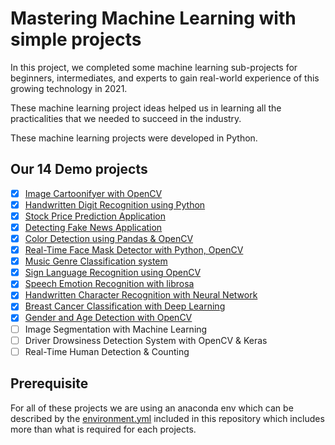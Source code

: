 # Mastering Machine Learning with simple projects

In this project, we completed some machine learning sub-projects for
beginners, intermediates, and experts to gain real-world experience of this
growing technology in 2021.

These machine learning project ideas helped us in learning all the
practicalities that we needed to succeed in the industry.

These machine learning projects were developed in Python.

## Our 14 Demo projects

- [x] [Image Cartoonifyer with OpenCV](opencartoon)
- [x] [Handwritten Digit Recognition using Python](digitrecog)
- [x] [Stock Price Prediction Application](stockpred)
- [x] [Detecting Fake News Application](fakenews)
- [x] [Color Detection using Pandas & OpenCV](colorpicker)
- [x] [Real-Time Face Mask Detector with Python, OpenCV](facemask)
- [x] [Music Genre Classification system](whatmusic)
- [x] [Sign Language Recognition using OpenCV](signlang)
- [x] [Speech Emotion Recognition with librosa](pylisten)
- [x] [Handwritten Character Recognition with Neural Network](alpharecog)
- [x] [Breast Cancer Classification with Deep Learning](cancerdetect)
- [x] [Gender and Age Detection with OpenCV](genderage)
- [ ] Image Segmentation with Machine Learning
- [ ] Driver Drowsiness Detection System with OpenCV & Keras
- [ ] Real-Time Human Detection & Counting

## Prerequisite

For all of these projects we are using an anaconda env which can be 
described by the [environment.yml](environment.yml) included in this repository
which includes more than what is required for each projects.